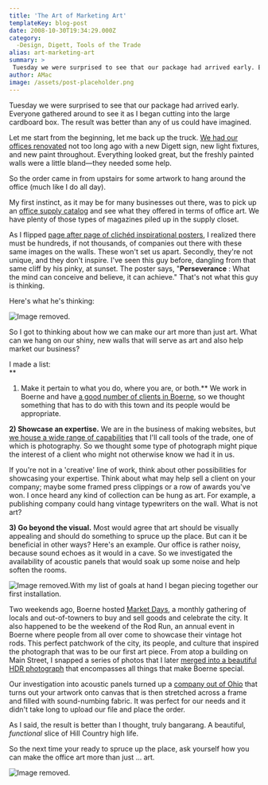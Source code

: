 ```yaml
---
title: 'The Art of Marketing Art'
templateKey: blog-post
date: 2008-10-30T19:34:29.000Z
category: 
  -Design, Digett, Tools of the Trade
alias: art-marketing-art
summary: > 
 Tuesday we were surprised to see that our package had arrived early. Everyone gathered around to see it as I began cutting into the large cardboard box. The result was better than any of us could have imagined. Let me start from the beginning, let me back up the truck. We had our offices renovated not too long ago with a new Digett sign, new light fixtures, and new paint throughout. Everything looked great, but the freshly painted walls were a little bland—they needed some help.
author: AMac
image: /assets/post-placeholder.png
---
```


Tuesday we were surprised to see that our package had arrived early. Everyone gathered around to see it as I began cutting into the large cardboard box. The result was better than any of us could have imagined.

Let me start from the beginning, let me back up the truck. [We had our offices renovated](/2007/12/20/fresh-team-members-fresh-paint-at-digett) not too long ago with a new Digett sign, new light fixtures, and new paint throughout. Everything looked great, but the freshly painted walls were a little bland—they needed some help.

So the order came in from upstairs for some artwork to hang around the office (much like I do all day).

My first instinct, as it may be for many businesses out there, was to pick up an [office supply catalog](http://staples.com) and see what they offered in terms of office art. We have plenty of those types of magazines piled up in the supply closet.

As I flipped [page after page of clichéd inspirational posters](http://www.successories.com), I realized there must be hundreds, if not thousands, of companies out there with these same images on the walls. These won't set us apart. Secondly, they're not unique, and they don't inspire. I've seen this guy before, dangling from that same cliff by his pinky, at sunset. The poster says, "**Perseverance** : What the mind can conceive and believe, it can achieve." That's not what this guy is thinking.

Here's what he's thinking:

![Image removed.](/core/misc/icons/e32700/error.svg "This image has been removed. For security reasons, only images from the local domain are allowed.")

So I got to thinking about how we can make our art more than just art. What can we hang on our shiny, new walls that will serve as art and also help market our business?

I made a list:  
**  
1) Make it pertain to what you do, where you are, or both.** We work in Boerne and have [a good number of clients in Boerne](/our-work), so we thought something that has to do with this town and its people would be appropriate.

**2) Showcase an expertise.** We are in the business of making websites, but [we house a wide range of capabilities](/services) that I'll call tools of the trade, one of which is photography. So we thought some type of photograph might pique the interest of a client who might not otherwise know we had it in us.

If you're not in a 'creative' line of work, think about other possibilities for showcasing your expertise. Think about what may help sell a client on your company; maybe some framed press clippings or a row of awards you've won. I once heard any kind of collection can be hung as art. For example, a publishing company could hang vintage typewriters on the wall. What is not art?

**3) Go beyond the visual.** Most would agree that art should be visually appealing and should do something to spruce up the place. But can it be beneficial in other ways? Here's an example. Our office is rather noisy, because sound echoes as it would in a cave. So we investigated the availability of acoustic panels that would soak up some noise and help soften the rooms.

![Image removed.](/core/misc/icons/e32700/error.svg "This image has been removed. For security reasons, only images from the local domain are allowed.")With my list of goals at hand I began piecing together our first installation.

Two weekends ago, Boerne hosted [Market Days](http://www.boerne-tx.net/), a monthly gathering of locals and out-of-towners to buy and sell goods and celebrate the city. It also happened to be the weekend of the Rod Run, an annual event in Boerne where people from all over come to showcase their vintage hot rods. This perfect patchwork of the city, its people, and culture that inspired the photograph that was to be our first art piece. From atop a building on Main Street, I snapped a series of photos that I later [merged into a beautiful HDR photograph](http://flickr.com/photos/digett/sets/72157607988270090/) that encompasses all things that make Boerne special.

Our investigation into acoustic panels turned up a [company out of Ohio](http://www.audimutesoundproofing.com/) that turns out your artwork onto canvas that is then stretched across a frame and filled with sound-numbing fabric. It was perfect for our needs and it didn't take long to upload our file and place the order.

As I said, the result is better than I thought, truly bangarang. A beautiful, _functional_ slice of Hill Country high life.

So the next time your ready to spruce up the place, ask yourself how you can make the office art more than just ... art.

![Image removed.](/core/misc/icons/e32700/error.svg "This image has been removed. For security reasons, only images from the local domain are allowed.")